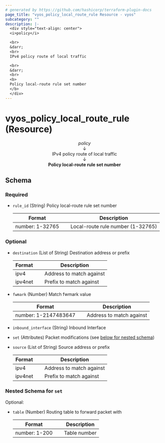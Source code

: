```yaml
---
# generated by https://github.com/hashicorp/terraform-plugin-docs
page_title: "vyos_policy_local_route_rule Resource - vyos"
subcategory: ""
description: |-
  <div style="text-align: center">
  <i>policy</i>

  <br>
  &darr;
  <br>
  IPv4 policy route of local traffic

  <br>
  &darr;
  <br>
  <b>
  Policy local-route rule set number
  </b>
  </div>
---
```


# vyos_policy_local_route_rule (Resource)

<div style="text-align: center">
<i>policy</i>

<br>
&darr;
<br>
IPv4 policy route of local traffic

<br>
&darr;
<br>
<b>
Policy local-route rule set number
</b>
</div>



<!-- schema generated by tfplugindocs -->
## Schema

### Required

- `rule_id` (String) Policy local-route rule set number

    |  Format &emsp; | Description  |
    |----------|---------------|
    |  number: 1-32765  &emsp; |  Local-route rule number (1-32765)  |

### Optional

- `destination` (List of String) Destination address or prefix

    |  Format &emsp; | Description  |
    |----------|---------------|
    |  ipv4  &emsp; |  Address to match against  |
    |  ipv4net  &emsp; |  Prefix to match against  |
- `fwmark` (Number) Match fwmark value

    |  Format &emsp; | Description  |
    |----------|---------------|
    |  number: 1-2147483647  &emsp; |  Address to match against  |
- `inbound_interface` (String) Inbound Interface
- `set` (Attributes) Packet modifications (see [below for nested schema](#nestedatt--set))
- `source` (List of String) Source address or prefix

    |  Format &emsp; | Description  |
    |----------|---------------|
    |  ipv4  &emsp; |  Address to match against  |
    |  ipv4net  &emsp; |  Prefix to match against  |

<a id="nestedatt--set"></a>
### Nested Schema for `set`

Optional:

- `table` (Number) Routing table to forward packet with

    |  Format &emsp; | Description  |
    |----------|---------------|
    |  number: 1-200  &emsp; |  Table number  |
